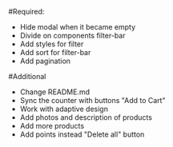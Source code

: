#Required:
- Hide modal when it became empty
- Divide on components filter-bar
- Add styles for filter
- Add sort for filter-bar
- Add pagination

#Additional
- Change README.md
- Sync the counter with buttons "Add to Cart"
- Work with adaptive design
- Add photos and description of products
- Add more products
- Add points instead "Delete all" button